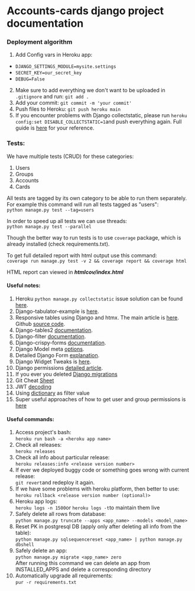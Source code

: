 # Accounts-cards django project documentation


### Deployment algorithm

1. Add Config vars in Heroku app:
* `DJANGO_SETTINGS_MODULE=mysite.settings`
* `SECRET_KEY=our_secret_key`
* `DEBUG=False`
2. Make sure to add everything we don't want to be uploaded in `.gitignore` and run: `git add .`
3. Add your commit: `git commit -m 'your commit'`
4. Push files to Heroku: `git push heroku main`
5. If you encounter problems with Django collectstatic, please run `heroku config:set DISABLE_COLLECTSTATIC=1`and push everything again. Full guide is [here](https://stackoverflow.com/questions/55330749/error-while-running-python-manage-py-collectstatic-noinput-after-changin) for your reference. 


### Tests:
We have multiple tests (CRUD) for these categories:
1. Users
2. Groups
3. Accounts
4. Cards

All tests are tagged by its own category to be able to run them separately. For example this command will run all tests tagged as "users":\
`python manage.py test --tag=users`

In order to speed up all tests we can use threads:\
`python manage.py test --parallel`

Though the better way to run tests is to use `coverage` package, which is already installed (check requirements.txt). 

To get full detailed report with html output use this command:\
`coverage run manage.py test -v 2 && coverage report && coverage html`

HTML report can viewed in **_htmlcov/index.html_**


#### Useful notes:
1. Heroku `python manage.py collectstatic` issue solution can be found [here](https://stackoverflow.com/questions/55330749/error-while-running-python-manage-py-collectstatic-noinput-after-changin).
2. Django-tabulator-example is [here](https://github.com/cuauhtemoc-amdg/django-tabulator-example).
3. Responsive tables using Django and htmx. The main article is [here](https://enzircle.com/responsive-table-with-django-and-htmx#comments-list). Github [source code](https://github.com/joashxu/dj-htmx-fun). 
4. Django-tables2 [documentation](https://django-tables2.readthedocs.io/en/latest/index.html).
5. Django-filter [documentation](https://django-filter.readthedocs.io/en/stable/index.html).
6. Django-crispy-forms [documentation](https://django-crispy-forms.readthedocs.io/en/latest/index.html).
7. Django Model meta [options](https://docs.djangoproject.com/en/4.1/ref/models/options/).
8. Detailed Django Form [explanation](https://simpleisbetterthancomplex.com/article/2017/08/19/how-to-render-django-form-manually.html).
9. Django Widget Tweaks is [here](https://simpleisbetterthancomplex.com/2015/12/04/package-of-the-week-django-widget-tweaks.html).
10. Django permissions [detailed article](https://dandavies99.github.io/posts/2021/11/django-permissions/).
11. If you ever you deleted [Django migrations](https://stackoverflow.com/questions/37603203/django-deleted-migrations-directory)
12. Git Cheat [Sheet](http://res.cloudinary.com/hy4kyit2a/image/upload/SF_git_cheatsheet.pdf)
13. JWT [decoding](https://jwt.io/)
14. Using [dictionary](https://stackoverflow.com/questions/72623440/django-name-filter-name-icontains-is-not-defined) as filter value
15. Super useful approaches of how to get user and group permissions is [here](https://stackoverflow.com/questions/16573174/how-to-get-user-permissions)


#### Useful commands:
1. Access project's bash:\
`heroku run bash -a <heroku app name>`
2. Check all releases:\
`heroku releases`
3. Check all info about particular release:\
`heroku releases:info <release version number>`
4. If ever we deployed buggy code or something goes wrong with current release:\
`git revert`and redeploy it again.
5. If we have some problems with heroku platform, then better to use:\
`heroku rollback <release version number (optional)>`
6. Heroku app logs:\
`heroku logs -n 1500`or `heroku logs -t`to maintain them live
7. Safely delete all rows from database:\
`python manage.py truncate --apps <app_name> --models <model_name>`
8. Reset PK in postgresql DB (apply only after deleting all info from the table):\
`python manage.py sqlsequencereset <app_name> | python manage.py dbshell`
9. Safely delete an app:\
`python manage.py migrate <app_name> zero`\
After running this command we can delete an app from INSTALLED_APPS and delete a corresponding directory
10. Automatically upgrade all requirements:\
`pur -r requirements.txt`